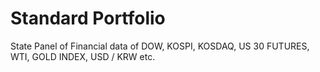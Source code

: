 # Standard Portfolio

State Panel of Financial data of DOW, KOSPI, KOSDAQ, US 30 FUTURES, WTI, GOLD INDEX, USD / KRW etc.
